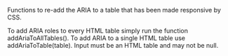 Functions to re-add the ARIA to a table that has been made responsive by CSS.

To add ARIA roles to every HTML table simply run the  function addAriaToAllTables().
To add ARIA to a single HTML table use addAriaToTable(table). Input must be an HTML table and may not be null.
